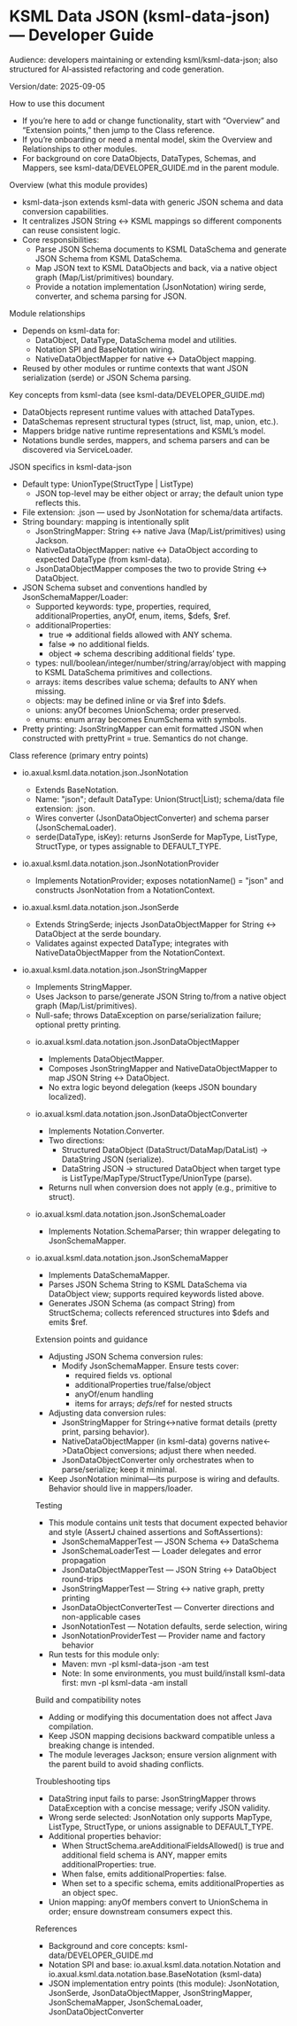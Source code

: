 # KSML Data JSON (ksml-data-json) — Developer Guide

Audience: developers maintaining or extending ksml/ksml-data-json; also structured for AI‑assisted refactoring and code generation.

Version/date: 2025-09-05

How to use this document
- If you’re here to add or change functionality, start with “Overview” and “Extension points,” then jump to the Class reference.
- If you’re onboarding or need a mental model, skim the Overview and Relationships to other modules.
- For background on core DataObjects, DataTypes, Schemas, and Mappers, see ksml-data/DEVELOPER_GUIDE.md in the parent module.

Overview (what this module provides)
- ksml-data-json extends ksml-data with generic JSON schema and data conversion capabilities.
- It centralizes JSON String ↔ KSML mappings so different components can reuse consistent logic.
- Core responsibilities:
  - Parse JSON Schema documents to KSML DataSchema and generate JSON Schema from KSML DataSchema.
  - Map JSON text to KSML DataObjects and back, via a native object graph (Map/List/primitives) boundary.
  - Provide a notation implementation (JsonNotation) wiring serde, converter, and schema parsing for JSON.

Module relationships
- Depends on ksml-data for:
  - DataObject, DataType, DataSchema model and utilities.
  - Notation SPI and BaseNotation wiring.
  - NativeDataObjectMapper for native <-> DataObject mapping.
- Reused by other modules or runtime contexts that want JSON serialization (serde) or JSON Schema parsing.

Key concepts from ksml-data (see ksml-data/DEVELOPER_GUIDE.md)
- DataObjects represent runtime values with attached DataTypes.
- DataSchemas represent structural types (struct, list, map, union, etc.).
- Mappers bridge native runtime representations and KSML’s model.
- Notations bundle serdes, mappers, and schema parsers and can be discovered via ServiceLoader.

JSON specifics in ksml-data-json
- Default type: UnionType(StructType | ListType)
  - JSON top-level may be either object or array; the default union type reflects this.
- File extension: .json — used by JsonNotation for schema/data artifacts.
- String boundary: mapping is intentionally split
  - JsonStringMapper: String ↔ native Java (Map/List/primitives) using Jackson.
  - NativeDataObjectMapper: native ↔ DataObject according to expected DataType (from ksml-data).
  - JsonDataObjectMapper composes the two to provide String ↔ DataObject.
- JSON Schema subset and conventions handled by JsonSchemaMapper/Loader:
  - Supported keywords: type, properties, required, additionalProperties, anyOf, enum, items, $defs, $ref.
  - additionalProperties:
    - true => additional fields allowed with ANY schema.
    - false => no additional fields.
    - object => schema describing additional fields’ type.
  - types: null/boolean/integer/number/string/array/object with mapping to KSML DataSchema primitives and collections.
  - arrays: items describes value schema; defaults to ANY when missing.
  - objects: may be defined inline or via $ref into $defs.
  - unions: anyOf becomes UnionSchema; order preserved.
  - enums: enum array becomes EnumSchema with symbols.
- Pretty printing: JsonStringMapper can emit formatted JSON when constructed with prettyPrint = true. Semantics do not change.

Class reference (primary entry points)
- io.axual.ksml.data.notation.json.JsonNotation
  - Extends BaseNotation.
  - Name: "json"; default DataType: Union(Struct|List); schema/data file extension: .json.
  - Wires converter (JsonDataObjectConverter) and schema parser (JsonSchemaLoader).
  - serde(DataType, isKey): returns JsonSerde for MapType, ListType, StructType, or types assignable to DEFAULT_TYPE.

- io.axual.ksml.data.notation.json.JsonNotationProvider
  - Implements NotationProvider; exposes notationName() = "json" and constructs JsonNotation from a NotationContext.

- io.axual.ksml.data.notation.json.JsonSerde
  - Extends StringSerde; injects JsonDataObjectMapper for String ↔ DataObject at the serde boundary.
  - Validates against expected DataType; integrates with NativeDataObjectMapper from the NotationContext.

- io.axual.ksml.data.notation.json.JsonStringMapper
  - Implements StringMapper<Object>.
  - Uses Jackson to parse/generate JSON String to/from a native object graph (Map/List/primitives).
  - Null-safe; throws DataException on parse/serialization failure; optional pretty printing.

- io.axual.ksml.data.notation.json.JsonDataObjectMapper
  - Implements DataObjectMapper<String>.
  - Composes JsonStringMapper and NativeDataObjectMapper to map JSON String ↔ DataObject.
  - No extra logic beyond delegation (keeps JSON boundary localized).

- io.axual.ksml.data.notation.json.JsonDataObjectConverter
  - Implements Notation.Converter.
  - Two directions:
    - Structured DataObject (DataStruct/DataMap/DataList) -> DataString JSON (serialize).
    - DataString JSON -> structured DataObject when target type is ListType/MapType/StructType/UnionType (parse).
  - Returns null when conversion does not apply (e.g., primitive to struct).

- io.axual.ksml.data.notation.json.JsonSchemaLoader
  - Implements Notation.SchemaParser; thin wrapper delegating to JsonSchemaMapper.

- io.axual.ksml.data.notation.json.JsonSchemaMapper
  - Implements DataSchemaMapper<String>.
  - Parses JSON Schema String to KSML DataSchema via DataObject view; supports required keywords listed above.
  - Generates JSON Schema (as compact String) from StructSchema; collects referenced structures into $defs and emits $ref.

Extension points and guidance
- Adjusting JSON Schema conversion rules:
  - Modify JsonSchemaMapper. Ensure tests cover:
    - required fields vs. optional
    - additionalProperties true/false/object
    - anyOf/enum handling
    - items for arrays; $defs/$ref for nested structs
- Adjusting data conversion rules:
  - JsonStringMapper for String<->native format details (pretty print, parsing behavior).
  - NativeDataObjectMapper (in ksml-data) governs native<->DataObject conversions; adjust there when needed.
  - JsonDataObjectConverter only orchestrates when to parse/serialize; keep it minimal.
- Keep JsonNotation minimal—its purpose is wiring and defaults. Behavior should live in mappers/loader.

Testing
- This module contains unit tests that document expected behavior and style (AssertJ chained assertions and SoftAssertions):
  - JsonSchemaMapperTest — JSON Schema ↔ DataSchema
  - JsonSchemaLoaderTest — Loader delegates and error propagation
  - JsonDataObjectMapperTest — JSON String ↔ DataObject round-trips
  - JsonStringMapperTest — String ↔ native graph, pretty printing
  - JsonDataObjectConverterTest — Converter directions and non-applicable cases
  - JsonNotationTest — Notation defaults, serde selection, wiring
  - JsonNotationProviderTest — Provider name and factory behavior
- Run tests for this module only:
  - Maven: mvn -pl ksml-data-json -am test
  - Note: In some environments, you must build/install ksml-data first: mvn -pl ksml-data -am install

Build and compatibility notes
- Adding or modifying this documentation does not affect Java compilation.
- Keep JSON mapping decisions backward compatible unless a breaking change is intended.
- The module leverages Jackson; ensure version alignment with the parent build to avoid shading conflicts.

Troubleshooting tips
- DataString input fails to parse: JsonStringMapper throws DataException with a concise message; verify JSON validity.
- Wrong serde selected: JsonNotation only supports MapType, ListType, StructType, or unions assignable to DEFAULT_TYPE.
- Additional properties behavior:
  - When StructSchema.areAdditionalFieldsAllowed() is true and additional field schema is ANY, mapper emits additionalProperties: true.
  - When false, emits additionalProperties: false.
  - When set to a specific schema, emits additionalProperties as an object spec.
- Union mapping: anyOf members convert to UnionSchema in order; ensure downstream consumers expect this.

References
- Background and core concepts: ksml-data/DEVELOPER_GUIDE.md
- Notation SPI and base: io.axual.ksml.data.notation.Notation and io.axual.ksml.data.notation.base.BaseNotation (ksml-data)
- JSON implementation entry points (this module): JsonNotation, JsonSerde, JsonDataObjectMapper, JsonStringMapper, JsonSchemaMapper, JsonSchemaLoader, JsonDataObjectConverter
